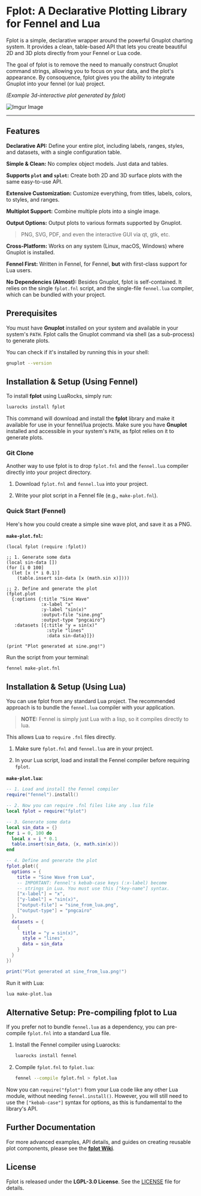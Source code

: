 # Fplot: A Declarative Plotting Library for Fennel and Lua

Fplot is a simple, declarative wrapper around the powerful Gnuplot charting system. It provides a clean, table-based API that lets you create beautiful 2D and 3D plots directly from your Fennel or Lua code.

The goal of fplot is to remove the need to manually construct Gnuplot command strings, allowing you to focus on your data, and the plot's appearance. By consoquence, fplot gives you the ability to integrate Gnuplot into your fennel (or lua) project.

*(Example 3d-interactive plot generated by fplot)*

![Imgur Image](https://i.imgur.com/OPbopB4.png)

---

## Features

**Declarative API:** Define your entire plot, including labels, ranges, styles, and datasets, with a single configuration table.

**Simple & Clean:** No complex object models. Just data and tables.

**Supports `plot` and `splot`:** Create both 2D and 3D surface plots with the same easy-to-use API.

**Extensive Customization:** Customize everything, from titles, labels, colors, to styles, and ranges.

**Multiplot Support:** Combine multiple plots into a single image.

**Output Options:** Output plots to various formats supported by Gnuplot.

> PNG, SVG, PDF, and even the interactive GUI via qt, gtk, etc.

**Cross-Platform:** Works on any system (Linux, macOS, Windows) where Gnuplot is installed.

**Fennel First:** Written in Fennel, for Fennel, **but** with first-class support for Lua users.

**No Dependencies (Almost):** Besides Gnuplot, fplot is self-contained. It relies on the single `fplot.fnl` script, and the single-file `fennel.lua` compiler, which can be bundled with your project.

## Prerequisites

You must have **Gnuplot** installed on your system and available in your system's `PATH`. Fplot calls the Gnuplot command via shell (as a sub-process) to generate plots.

You can check if it's installed by running this in your shell:

```bash
gnuplot --version
```

## Installation & Setup (Using Fennel)
To install **fplot** using LuaRocks, simply run:

```bash
luarocks install fplot
```

This command will download and install the **fplot** library and make it available for use in your fennel/lua projects. Make sure you have **Gnuplot** installed and accessible in your system's `PATH`, as fplot relies on it to generate plots.
### Git Clone

Another way to use fplot is to drop `fplot.fnl` and the `fennel.lua` compiler directly into your project directory.

1. Download `fplot.fnl` and `fennel.lua` into your project.

2. Write your plot script in a Fennel file (e.g., `make-plot.fnl`).

### Quick Start (Fennel)

Here's how you could create a simple sine wave plot, and save it as a PNG.

**`make-plot.fnl`:**

```fennel
(local fplot (require :fplot))

;; 1. Generate some data
(local sin-data [])
(for [i 0 100]
  (let [x (* i 0.1)]
    (table.insert sin-data [x (math.sin x)])))

;; 2. Define and generate the plot
(fplot.plot
  {:options {:title "Sine Wave"
             :x-label "x"
             :y-label "sin(x)"
             :output-file "sine.png"
             :output-type "pngcairo"}
   :datasets [{:title "y = sin(x)"
               :style "lines"
               :data sin-data}]})

(print "Plot generated at sine.png!")
```

Run the script from your terminal:

```bash
fennel make-plot.fnl
```

## Installation & Setup (Using Lua)

You can use fplot from any standard Lua project. The recommended approach is to bundle the `fennel.lua` compiler with your application. 

> **NOTE:** Fennel is simply just Lua with a lisp, so it compiles directly to lua.

This allows Lua to `require` `.fnl` files directly.

1. Make sure `fplot.fnl` and `fennel.lua` are in your project.

2. In your Lua script, load and install the Fennel compiler before requiring `fplot`.

**`make-plot.lua`:**

```lua
-- 1. Load and install the Fennel compiler
require("fennel").install()

-- 2. Now you can require .fnl files like any .lua file
local fplot = require("fplot")

-- 3. Generate some data
local sin_data = {}
for i = 0, 100 do
  local x = i * 0.1
  table.insert(sin_data, {x, math.sin(x)})
end

-- 4. Define and generate the plot
fplot.plot({
  options = {
    title = "Sine Wave from Lua",
    -- IMPORTANT: Fennel's kebab-case keys (:x-label) become
    -- strings in Lua. You must use this ["key-name"] syntax.
    ["x-label"] = "x",
    ["y-label"] = "sin(x)",
    ["output-file"] = "sine_from_lua.png",
    ["output-type"] = "pngcairo"
  },
  datasets = {
    {
      title = "y = sin(x)",
      style = "lines",
      data = sin_data
    }
  }
})

print("Plot generated at sine_from_lua.png!")
```

Run it with Lua:

```bash
lua make-plot.lua
```

## Alternative Setup: Pre-compiling fplot to Lua

If you prefer not to bundle `fennel.lua` as a dependency, you can pre-compile `fplot.fnl` into a standard Lua file.

1. Install the Fennel compiler using Luarocks:
   
   ```bash
   luarocks install fennel
   ```

2. Compile `fplot.fnl` to `fplot.lua`:
   
   ```bash
   fennel --compile fplot.fnl > fplot.lua
   ```

Now you can `require("fplot")` from your Lua code like any other Lua module, without needing `fennel.install()`. However, you will still need to use the `["kebab-case"]` syntax for options, as this is fundamental to the library's API.

## Further Documentation

For more advanced examples, API details, and guides on creating reusable plot components, please see the [**fplot Wiki**](https://www.google.com/search?q=https://github.com/your-username/fplot/wiki "null").

## License

Fplot is released under the **LGPL-3.0 License**. See the [LICENSE](LICENSE) file for details.
